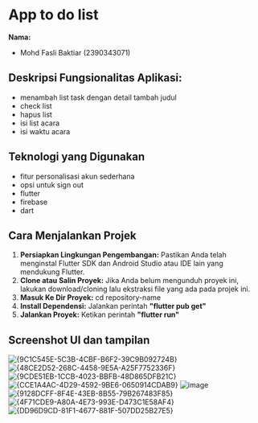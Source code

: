 # App to do list
**Nama:**
- Mohd Fasli Baktiar (2390343071)
## Deskripsi Fungsionalitas Aplikasi:
- menambah list task dengan detail tambah judul
- check list
- hapus list
- isi list acara
- isi waktu acara
## Teknologi yang Digunakan
- fitur personalisasi akun sederhana
- opsi untuk sign out
- flutter
- firebase
- dart
## Cara Menjalankan Projek ##
1. **Persiapkan Lingkungan Pengembangan:** Pastikan Anda telah menginstal Flutter SDK dan Android Studio atau IDE lain yang mendukung Flutter.
2. **Clone atau Salin Proyek:** Jika Anda belum mengunduh proyek ini, lakukan download/cloning lalu ekstraksi file yang ada pada projek ini.
3. **Masuk Ke Dir Proyek:** cd repository-name
4. **Install Dependensi:** Jalankan perintah **"flutter pub get"**
5. **Jalankan Proyek:** Ketikan perintah **"flutter run"**
## Screenshot UI dan tampilan ##
![{9C1C545E-5C3B-4CBF-B6F2-39C9B092724B}](https://github.com/user-attachments/assets/fee33580-dc3a-4291-855c-6446912b22ac)
![{48CE2D52-268C-4458-9E5A-A25F7752336F}](https://github.com/user-attachments/assets/0cb41dc8-d201-4d2b-b116-ac96c27e07c6)
![{9CDE51EB-1CCB-4023-BBFB-48D865DFB21C}](https://github.com/user-attachments/assets/89ac98f6-1489-44d4-8f0a-d650682e1374)
![{CCE1A4AC-4D29-4592-9BE6-0650914CDAB9}](https://github.com/user-attachments/assets/0bdeb72f-a696-4a15-bd1a-bad18b3381e4)
![image](https://github.com/user-attachments/assets/e490f744-837d-49d7-84a1-996ab4f88c11)
![{9128DCFF-8F4E-43EB-8B55-79B267483F85}](https://github.com/user-attachments/assets/d72b7bf9-3888-4440-816d-9b8d3aab8e67)
![{4F71CDE9-A80A-4E73-993E-D473C1E58AF4}](https://github.com/user-attachments/assets/52874def-0c50-443a-af9a-26098de1aa73)
![{DD96D9CD-81F1-4677-881F-507DD25B27E5}](https://github.com/user-attachments/assets/b72826d8-9f96-4802-9ef7-c05b1e39564a)
